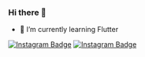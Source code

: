### Hi there 👋


- 🌱 I’m currently learning Flutter

[![Instagram Badge](https://img.shields.io/badge/-Github-C13584?style=flat-quare&labelColor=ffb703&logo=Github&logoColor=white&link=link)](https://github.com/mstf45?tab=repositories) 
[![Instagram Badge](https://img.shields.io/badge/-Instagram-C13584?style=flat-quare&labelColor=C13584&logo=instagram&logoColor=white&link=link)](https://www.instagram.com/mstf_ozcannn/) 
